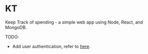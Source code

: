 # KT
Keep Track of spending - a simple web app using Node, React, and MongoDB.

TODO:

+ Add user authentication, refer to [here](https://vladimirponomarev.com/blog/authentication-in-react-apps-creating-components).

